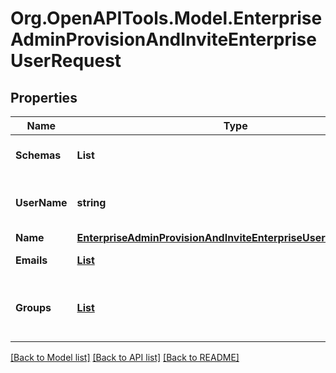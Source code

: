 # Org.OpenAPITools.Model.EnterpriseAdminProvisionAndInviteEnterpriseUserRequest

## Properties

Name | Type | Description | Notes
------------ | ------------- | ------------- | -------------
**Schemas** | **List<string>** | The SCIM schema URIs. | 
**UserName** | **string** | The username for the user. | 
**Name** | [**EnterpriseAdminProvisionAndInviteEnterpriseUserRequestName**](EnterpriseAdminProvisionAndInviteEnterpriseUserRequestName.md) |  | 
**Emails** | [**List<EnterpriseAdminProvisionAndInviteEnterpriseUserRequestEmailsInner>**](EnterpriseAdminProvisionAndInviteEnterpriseUserRequestEmailsInner.md) | List of user emails. | 
**Groups** | [**List<EnterpriseAdminListProvisionedIdentitiesEnterprise200ResponseResourcesInnerGroupsInner>**](EnterpriseAdminListProvisionedIdentitiesEnterprise200ResponseResourcesInnerGroupsInner.md) | List of SCIM group IDs the user is a member of. | [optional] 

[[Back to Model list]](../README.md#documentation-for-models) [[Back to API list]](../README.md#documentation-for-api-endpoints) [[Back to README]](../README.md)

